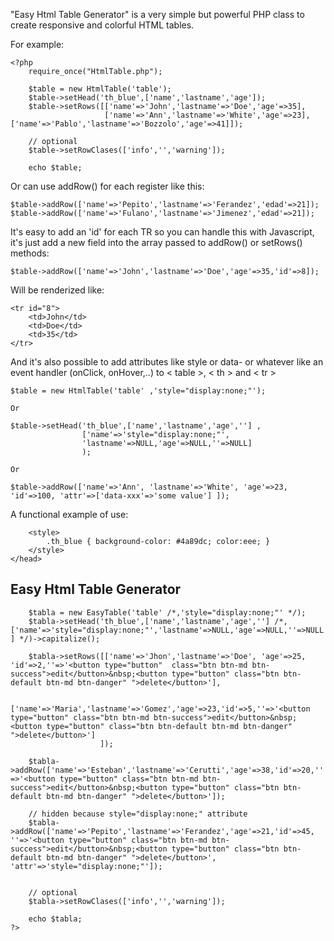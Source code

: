 "Easy Html Table Generator" is a very simple but powerful PHP class to create responsive and colorful HTML tables.

For example:


	<?php  
        require_once("HtmlTable.php");
    
        $table = new HtmlTable('table');
        $table->setHead('th_blue',['name','lastname','age']);        
        $table->setRows([['name'=>'John','lastname'=>'Doe','age'=>35],
                         ['name'=>'Ann','lastname'=>'White','age'=>23],                         	                                                          ['name'=>'Pablo','lastname'=>'Bozzolo','age'=>41]]);                
                        
        // optional
        $table->setRowClases(['info','','warning']);       
        
        echo $table; 

		
Or can use addRow() for each register like this:


	$table->addRow(['name'=>'Pepito','lastname'=>'Ferandez','edad'=>21]);  
	$table->addRow(['name'=>'Fulano','lastname'=>'Jimenez','edad'=>21]);   	

	
It's easy to add an 'id' for each TR so you can handle this with Javascript, it's just add a new field into the array passed to addRow() or setRows() methods:


	$table->addRow(['name'=>'John','lastname'=>'Doe','age'=>35,'id'=>8]);	

	
Will be renderized like:


	<tr id="8">
		<td>John</td>
		<td>Doe</td>
		<td>35</td>
	</tr>


And it's also possible to add attributes like style or data- or whatever like an event handler (onClick, onHover,..) to < table >, < th > and < tr >  

	$table = new HtmlTable('table' ,'style="display:none;"'); 
	
	Or 
	
	$table->setHead('th_blue',['name','lastname','age',''] ,
					['name'=>'style="display:none;"',
					'lastname'=>NULL,'age'=>NULL,''=>NULL] 
					); 
					
	Or

	$table->addRow(['name'=>'Ann', 'lastname'=>'White', 'age'=>23, 'id'=>100, 'attr'=>['data-xxx'=>'some value'] ]); 	

	
A functional example of use:
	

<html>
	<head>
		<meta name="viewport" content="width=device-width, initial-scale=1">
		<link rel="stylesheet" href="https://maxcdn.bootstrapcdn.com/bootstrap/3.3.7/css/bootstrap.min.css">
		<script src="https://ajax.googleapis.com/ajax/libs/jquery/3.1.1/jquery.min.js"></script>
		<script src="https://maxcdn.bootstrapcdn.com/bootstrap/3.3.7/js/bootstrap.min.js"></script>		
		
		<style>
			.th_blue { background-color: #4a89dc; color:eee; }
		</style>
	</head>

<body>	
<div class="container">
  <h2>Easy Html Table Generator</h2>
  
  <div class="table-responsive"> 
	<?php  
		require_once("HtmlTable.php");
	
		$tabla = new EasyTable('table' /*,'style="display:none;"' */);
		$tabla->setHead('th_blue',['name','lastname','age',''] /*,['name'=>'style="display:none;"','lastname'=>NULL,'age'=>NULL,''=>NULL] */)->capitalize();		

		$tabla->setRows([['name'=>'Jhon','lastname'=>'Doe', 'age'=>25, 'id'=>2,''=>'<button type="button"  class="btn btn-md btn-success">edit</button>&nbsp;<button type="button" class="btn btn-default btn-md btn-danger" ">delete</button>'],
		
		['name'=>'Maria','lastname'=>'Gomez','age'=>23,'id'=>5,''=>'<button type="button" class="btn btn-md btn-success">edit</button>&nbsp;<button type="button" class="btn btn-default btn-md btn-danger" ">delete</button>']
						]);
		
		$tabla->addRow(['name'=>'Esteban','lastname'=>'Cerutti','age'=>38,'id'=>20,''=>'<button type="button" class="btn btn-md btn-success">edit</button>&nbsp;<button type="button" class="btn btn-default btn-md btn-danger" ">delete</button>']);
						
		// hidden because style="display:none;" attribute				
		$tabla->addRow(['name'=>'Pepito','lastname'=>'Ferandez','age'=>21,'id'=>45, ''=>'<button type="button" class="btn btn-md btn-success">edit</button>&nbsp;<button type="button" class="btn btn-default btn-md btn-danger" ">delete</button>', 'attr'=>'style="display:none;"']);	

								
		// optional
		$tabla->setRowClases(['info','','warning']);		
		
		echo $tabla;
	?>
  </div>
</div>

</body>
</html>
